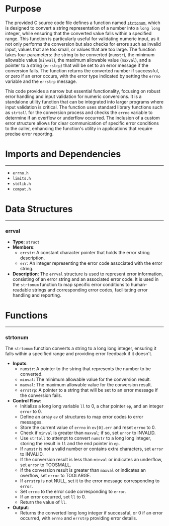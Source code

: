 # Purpose
The provided C source code file defines a function named [`strtonum`](#strtonum), which is designed to convert a string representation of a number into a `long long` integer, while ensuring that the converted value falls within a specified range. This function is particularly useful for validating numeric input, as it not only performs the conversion but also checks for errors such as invalid input, values that are too small, or values that are too large. The function takes four parameters: the string to be converted (`numstr`), the minimum allowable value (`minval`), the maximum allowable value (`maxval`), and a pointer to a string (`errstrp`) that will be set to an error message if the conversion fails. The function returns the converted number if successful, or zero if an error occurs, with the error type indicated by setting the `errno` variable and the `errstrp` message.

This code provides a narrow but essential functionality, focusing on robust error handling and input validation for numeric conversions. It is a standalone utility function that can be integrated into larger programs where input validation is critical. The function uses standard library functions such as `strtoll` for the conversion process and checks the `errno` variable to determine if an overflow or underflow occurred. The inclusion of a custom error structure allows for clear communication of specific error conditions to the caller, enhancing the function's utility in applications that require precise error reporting.
# Imports and Dependencies

---
- `errno.h`
- `limits.h`
- `stdlib.h`
- `compat.h`


# Data Structures

---
### errval
- **Type**: `struct`
- **Members**:
    - `errstr`: A constant character pointer that holds the error string description.
    - `err`: An integer representing the error code associated with the error string.
- **Description**: The `errval` structure is used to represent error information, consisting of an error string and an associated error code. It is used in the `strtonum` function to map specific error conditions to human-readable strings and corresponding error codes, facilitating error handling and reporting.


# Functions

---
### strtonum<!-- {{#callable:strtonum}} -->
The `strtonum` function converts a string to a long long integer, ensuring it falls within a specified range and providing error feedback if it doesn't.
- **Inputs**:
    - `numstr`: A pointer to the string that represents the number to be converted.
    - `minval`: The minimum allowable value for the conversion result.
    - `maxval`: The maximum allowable value for the conversion result.
    - `errstrp`: A pointer to a string that will be set to an error message if the conversion fails.
- **Control Flow**:
    - Initialize a long long variable `ll` to 0, a char pointer `ep`, and an integer `error` to 0.
    - Define an array `ev` of structures to map error codes to error messages.
    - Store the current value of `errno` in `ev[0].err` and reset `errno` to 0.
    - Check if `minval` is greater than `maxval`; if so, set `error` to INVALID.
    - Use `strtoll` to attempt to convert `numstr` to a long long integer, storing the result in `ll` and the end pointer in `ep`.
    - If `numstr` is not a valid number or contains extra characters, set `error` to INVALID.
    - If the conversion result is less than `minval` or indicates an underflow, set `error` to TOOSMALL.
    - If the conversion result is greater than `maxval` or indicates an overflow, set `error` to TOOLARGE.
    - If `errstrp` is not NULL, set it to the error message corresponding to `error`.
    - Set `errno` to the error code corresponding to `error`.
    - If an error occurred, set `ll` to 0.
    - Return the value of `ll`.
- **Output**:
    - Returns the converted long long integer if successful, or 0 if an error occurred, with `errno` and `errstrp` providing error details.


